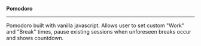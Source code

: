 <b>Pomodoro</b>

----
Pomodoro built with vanilla javascript. Allows user to set custom "Work" and "Break" times, pause existing sessions when unforeseen breaks occur and shows countdown. 
